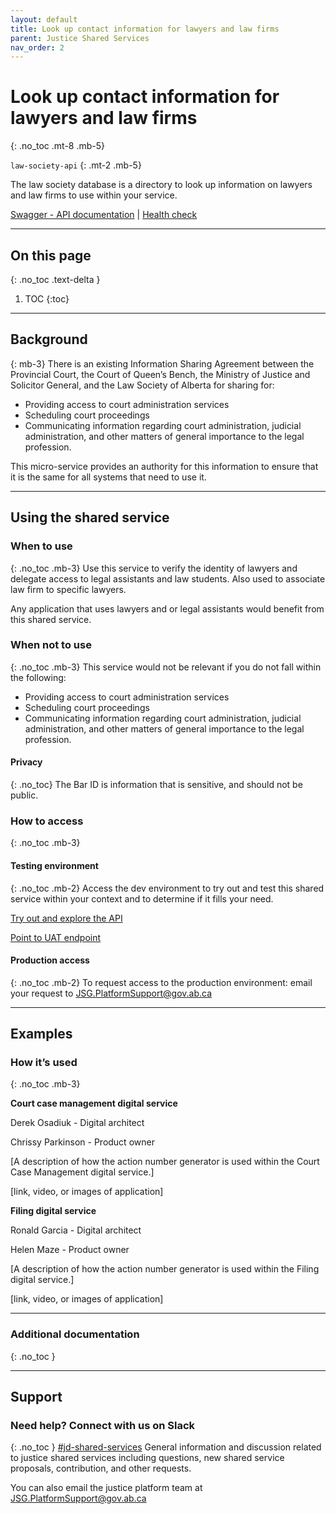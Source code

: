 ```yaml
---
layout: default
title: Look up contact information for lawyers and law firms
parent: Justice Shared Services
nav_order: 2
---
```


# Look up contact information for lawyers and law firms
{: .no_toc .mt-8 .mb-5}

`law-society-api`
{: .mt-2 .mb-5}

The law society database is a directory to look up information on lawyers and law firms to use within your service.

[Swagger - API documentation](https://jdms-law-society-api-jdms-uat.os99.gov.ab.ca/swagger/index.html)   |   [Health check](https://jdms-platform-api-jdms-dev.os99.gov.ab.ca/health-ui#/healthchecks)

---
## On this page
{: .no_toc .text-delta }

1. TOC
{:toc}
---

## Background
{: mb-3}
There is an existing Information Sharing Agreement between the Provincial Court, the Court of Queen’s Bench, the Ministry of Justice and Solicitor General, and the Law Society of Alberta for sharing for:
- Providing access to court administration services
- Scheduling court proceedings
- Communicating information regarding court administration, judicial administration, and other matters of general importance to the legal profession.

This micro-service provides an authority for this information to ensure that it is the same for all systems that need to use it.

---

## Using the shared service

### When to use
{: .no_toc .mb-3}
Use this service to verify the identity of lawyers and delegate access to legal assistants and law students. Also used to associate law firm to specific lawyers.

Any application that uses lawyers and or legal assistants would benefit from this shared service.

### When not to use
{: .no_toc .mb-3}
This service would not be relevant if you do not fall within the following:
- Providing access to court administration services
- Scheduling court proceedings
- Communicating information regarding court administration, judicial administration, and other matters of general importance to the legal profession.

#### Privacy
{: .no_toc}
The Bar ID is information that is sensitive, and should not be public.

### How to access
{: .no_toc .mb-3}

#### Testing environment
{: .no_toc .mb-2}
Access the dev environment to try out and test this shared service within your context and to determine if it fills your need.

[Try out and explore the API](https://jdms-law-society-api-jdms-prod.os99.gov.ab.ca/swagger/index.html)

[Point to UAT endpoint](#)
<br>

#### Production access
{: .no_toc .mb-2}
To request access to the production environment: email your request to <JSG.PlatformSupport@gov.ab.ca>

---

## Examples

### How it’s used
{: .no_toc .mb-3}

**Court case management digital service**

Derek Osadiuk - Digital architect

Chrissy Parkinson - Product owner

[A description of how the action number generator is used within the Court Case Management digital service.]

[link, video, or images of application]

**Filing digital service**

Ronald Garcia - Digital architect

Helen Maze - Product owner

[A description of how the action number generator is used within the Filing digital service.]

[link, video, or images of application]


---

### Additional documentation
{: .no_toc }

---

## Support

### Need help? Connect with us on Slack
{: .no_toc }
[#jd-shared-services](https://justicedigital.slack.com/archives/C02UR7LPRDF) General information and discussion related to justice shared services including questions, new shared service proposals, contribution, and other requests.

You can also email the justice platform team at <JSG.PlatformSupport@gov.ab.ca>
